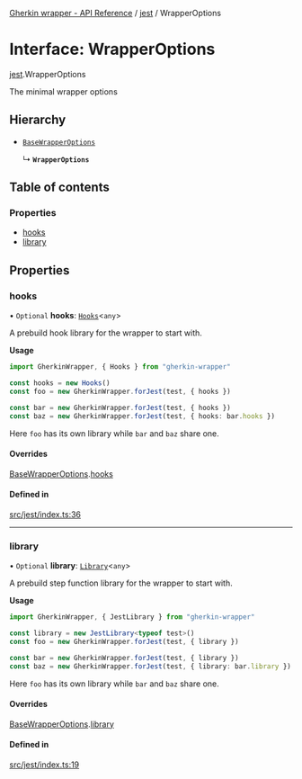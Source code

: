 [Gherkin wrapper - API Reference](../README.md) / [jest](../modules/jest.md) / WrapperOptions

# Interface: WrapperOptions

[jest](../modules/jest.md).WrapperOptions

The minimal wrapper options

## Hierarchy

- [`BaseWrapperOptions`](common.BaseWrapperOptions.md)

  ↳ **`WrapperOptions`**

## Table of contents

### Properties

- [hooks](jest.WrapperOptions.md#hooks)
- [library](jest.WrapperOptions.md#library)

## Properties

### hooks

• `Optional` **hooks**: [`Hooks`](../classes/index.Hooks.md)<`any`\>

A prebuild hook library for the wrapper to start with.

**Usage**
```ts
import GherkinWrapper, { Hooks } from "gherkin-wrapper"

const hooks = new Hooks()
const foo = new GherkinWrapper.forJest(test, { hooks })

const bar = new GherkinWrapper.forJest(test, { hooks })
const baz = new GherkinWrapper.forJest(test, { hooks: bar.hooks })
```
Here `foo` has its own library while `bar` and `baz` share one.

#### Overrides

[BaseWrapperOptions](common.BaseWrapperOptions.md).[hooks](common.BaseWrapperOptions.md#hooks)

#### Defined in

[src/jest/index.ts:36](https://github.com/Niitch/gherkin-wrapper/blob/79f02ed/src/jest/index.ts#L36)

___

### library

• `Optional` **library**: [`Library`](../classes/common.Library.md)<`any`\>

A prebuild step function library for the wrapper to start with.

**Usage**
```ts
import GherkinWrapper, { JestLibrary } from "gherkin-wrapper"

const library = new JestLibrary<typeof test>()
const foo = new GherkinWrapper.forJest(test, { library })

const bar = new GherkinWrapper.forJest(test, { library })
const baz = new GherkinWrapper.forJest(test, { library: bar.library })
```
Here `foo` has its own library while `bar` and `baz` share one.

#### Overrides

[BaseWrapperOptions](common.BaseWrapperOptions.md).[library](common.BaseWrapperOptions.md#library)

#### Defined in

[src/jest/index.ts:19](https://github.com/Niitch/gherkin-wrapper/blob/79f02ed/src/jest/index.ts#L19)
